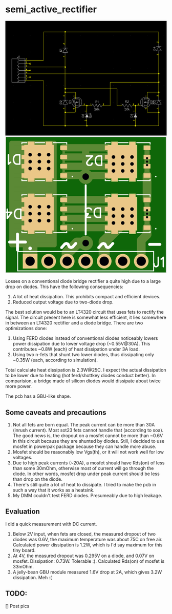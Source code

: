# semi_active_rectifier

![schematic](https://raw.githubusercontent.com/kopchik/semi_active_rectifier/master/pics/schematic.png)
![naked pcb](https://raw.githubusercontent.com/kopchik/semi_active_rectifier/master/pics/pcb.png)

Losses on a conventional diode bridge rectifier a quite high due to a large drop on diodes. This have the following consequencies:
1. A lot of heat dissipation. This prohibits compact and efficient devices.
1. Reduced output voltage due to two-diode drop.

The best solution would be to an LT4320 circuit that uses fets to rectify the signal. The circuit present here is somewhat less efficient, it lies somewhere in between an LT4320 rectifier and a diode bridge. There are two optimizations done:
1. Using FERD diodes instead of conventional diodes noticeably lowers power dissipation due to lower voltage drop (~0.55V@30A). This contributes ~0.8W (each) of heat dissipation under 3A load.
2. Using two n-fets that shunt two lower diodes, thus dissipating only ~0.35W (each, according to simulation).

Total calculate heat dissipation is 2.3W@25C. I expect the actual dissipation to be lower due to heating (hot ferd/shottkey diodes conduct better).
In comparision, a bridge made of silicon diodes would dissipate about twice more power.

The pcb has a GBU-like shape.

## Some caveats and precautions

1. Not all fets are born equal. The peak current can be more than 30A (inrush current). Most sot23 fets cannot handle that (according to soa). The good news is, the dropout on a mosfet cannot be more than ~0.6V in this circuit because they are shunted by diodes. Still, I decided to use mosfet in powerpak package because they can handle more abuse.
2. Mosfet should be reasonably low Vgs(th), or it will not work well for low voltages.
3. Due to high peak currents (~20A), a mosfet should have Rds(on) of less than some 30mOhm, otherwise most of current will go through the diode. In other words, mosfet drop under peak current should be less than drop on the diode.
4. There's still quite a lot of heat to dissipate. I tried to make the pcb in such a way that it works as a heatsink.
5. My DMM couldn't test FERD diodes. Presumeably due to high leakage.


## Evaluation

I did a quick measurement with DC current.

1. Below 2V input, when fets are closed, the measured dropout of two diodes was 0.6V, the maximum temperature was about 75C on free air. 
   Calculated power dissipation is 1.2W, which is I'd say maximum for this tiny board.
2. At 4V, the measured dropout was 0.295V on a diode, and 0.07V on mosfet. Dissipation: 0.73W. Tolerable :). Calculated Rds(on) of mosfet is 33mOhm.
3. A jelly-bean GBU module measured 1.6V drop at 2A, which gives 3.2W dissipation. Meh :(

## TODO:

[] Post pics
